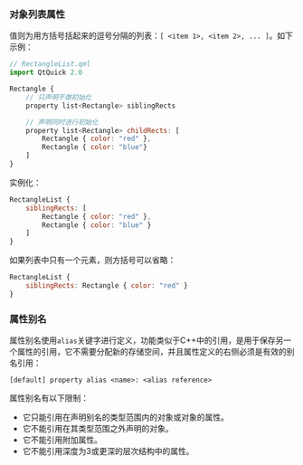 ###  对象列表属性

值则为用方括号括起来的逗号分隔的列表：`[ <item 1>, <item 2>, ... ]`。如下示例：

```js
// RectangleList.qml
import QtQuick 2.0

Rectangle {
    // 只声明不做初始化
    property list<Rectangle> siblingRects

    // 声明同时进行初始化
    property list<Rectangle> childRects: [
        Rectangle { color: "red" },
        Rectangle { color: "blue"}
    ]
}
```

实例化：

```js
RectangleList {
    siblingRects: [
        Rectangle { color: "red" },
        Rectangle { color: "blue" }
    ]
}
```

如果列表中只有一个元素，则方括号可以省略：

```js
RectangleList {
    siblingRects: Rectangle { color: "red" }
}
```

### 属性别名

属性别名使用`alias`关键字进行定义，功能类似于C++中的引用，是用于保存另一个属性的引用，它不需要分配新的存储空间，并且属性定义的右侧必须是有效的别名引用：

```
[default] property alias <name>: <alias reference>
```

属性别名有以下限制：

- 它只能引用在声明别名的类型范围内的对象或对象的属性。
- 它不能引用在其类型范围之外声明的对象。
- 它不能引用附加属性。
- 它不能引用深度为3或更深的层次结构中的属性。